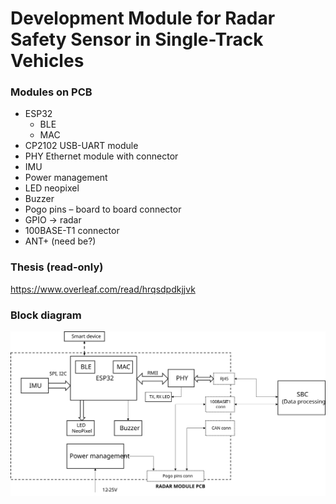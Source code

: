 # Development Module for Radar Safety Sensor in Single-Track Vehicles

### Modules on PCB
* ESP32
    * BLE
    * MAC
* CP2102 USB-UART module
* PHY Ethernet module with connector
* IMU
* Power management
* LED neopixel
* Buzzer
* Pogo pins – board to board connector
* GPIO -> radar
* 100BASE-T1 connector
* ANT+ (need be?)

### Thesis (read-only)
https://www.overleaf.com/read/hrqsdpdkjjvk

### Block diagram

![](docu/BlockDiagram.svg)
